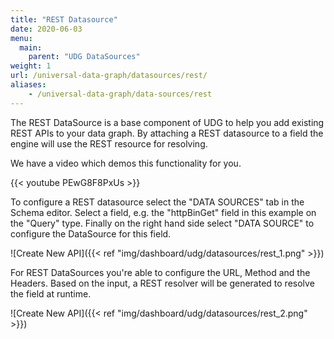 ```yaml
---
title: "REST Datasource"
date: 2020-06-03
menu:
  main:
    parent: "UDG DataSources"
weight: 1
url: /universal-data-graph/datasources/rest/
aliases:
    - /universal-data-graph/data-sources/rest
---
```


The REST DataSource is a base component of UDG to help you add existing REST APIs to your data graph.
By attaching a REST datasource to a field the engine will use the REST resource for resolving.

We have a video which demos this functionality for you.

{{< youtube PEwG8F8PxUs >}}

To configure a REST datasource select the "DATA SOURCES" tab in the Schema editor.
Select a field, e.g. the "httpBinGet" field in this example on the "Query" type.
Finally on the right hand side select "DATA SOURCE" to configure the DataSource for this field.

![Create New API]({{< ref "img/dashboard/udg/datasources/rest_1.png" >}})

For REST DataSources you're able to configure the URL, Method and the Headers.
Based on the input, a REST resolver will be generated to resolve the field at runtime.

![Create New API]({{< ref "img/dashboard/udg/datasources/rest_2.png" >}})
